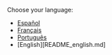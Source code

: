 Choose your language:

- [Español](README_espanol.md)
- [Français](README_francais.md)
- [Português](README_portugues.md)
- [English][README_english.md]